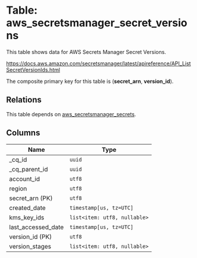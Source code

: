 # Table: aws_secretsmanager_secret_versions

This table shows data for AWS Secrets Manager Secret Versions.

https://docs.aws.amazon.com/secretsmanager/latest/apireference/API_ListSecretVersionIds.html

The composite primary key for this table is (**secret_arn**, **version_id**).

## Relations

This table depends on [aws_secretsmanager_secrets](aws_secretsmanager_secrets).

## Columns

| Name          | Type          |
| ------------- | ------------- |
|_cq_id|`uuid`|
|_cq_parent_id|`uuid`|
|account_id|`utf8`|
|region|`utf8`|
|secret_arn (PK)|`utf8`|
|created_date|`timestamp[us, tz=UTC]`|
|kms_key_ids|`list<item: utf8, nullable>`|
|last_accessed_date|`timestamp[us, tz=UTC]`|
|version_id (PK)|`utf8`|
|version_stages|`list<item: utf8, nullable>`|
